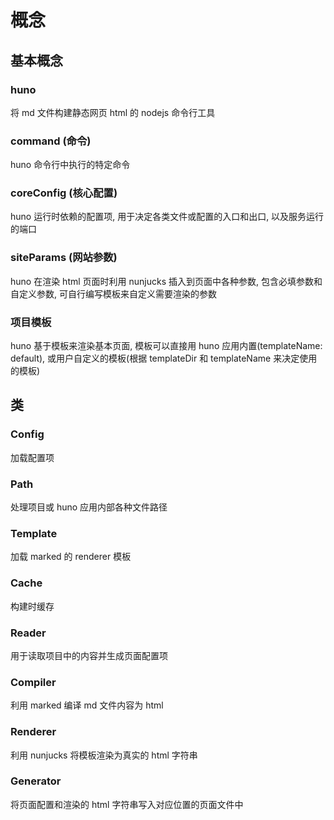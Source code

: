 # 概念

## 基本概念

### huno

将 md 文件构建静态网页 html 的 nodejs 命令行工具

### command (命令)

huno 命令行中执行的特定命令

### coreConfig (核心配置)

huno 运行时依赖的配置项, 用于决定各类文件或配置的入口和出口, 以及服务运行的端口

### siteParams (网站参数)

huno 在渲染 html 页面时利用 nunjucks 插入到页面中各种参数, 包含必填参数和自定义参数, 可自行编写模板来自定义需要渲染的参数

### 项目模板

huno 基于模板来渲染基本页面, 模板可以直接用 huno 应用内置(templateName: default), 或用户自定义的模板(根据 templateDir 和 templateName 来决定使用的模板)

## 类

### Config

加载配置项

### Path

处理项目或 huno 应用内部各种文件路径

### Template

加载 marked 的 renderer 模板

### Cache

构建时缓存

### Reader

用于读取项目中的内容并生成页面配置项

### Compiler

利用 marked 编译 md 文件内容为 html

### Renderer

利用 nunjucks 将模板渲染为真实的 html 字符串

### Generator

将页面配置和渲染的 html 字符串写入对应位置的页面文件中
